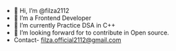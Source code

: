 - 👋 Hi, I’m @filza2112
- 👀 I’m a Frontend Developer
- 🌱 I’m currently Practice DSA in C++
- 💞️ I’m looking forward for to contribute in Open source.
- Contact- filza.official2112@gmail.com
<!---
filza2112/filza2112 is a ✨ special ✨ repository because its `README.md` (this file) appears on your GitHub profile.
You can click the Preview link to take a look at your changes.
--->
